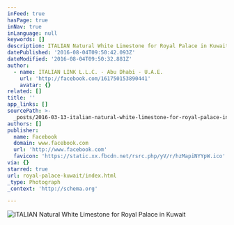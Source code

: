 ```yaml
---
inFeed: true
hasPage: true
inNav: true
inLanguage: null
keywords: []
description: ITALIAN Natural White Limestone for Royal Palace in Kuwait
datePublished: '2016-08-04T09:50:42.093Z'
dateModified: '2016-08-04T09:50:32.881Z'
author:
  - name: ITALIAN LINK L.L.C. - Abu Dhabi - U.A.E.
    url: 'http://facebook.com/161750153890441'
    avatar: {}
related: []
title: ''
app_links: []
sourcePath: >-
  _posts/2016-03-13-italian-natural-white-limestone-for-royal-palace-in-kuwait.md
authors: []
publisher:
  name: Facebook
  domain: www.facebook.com
  url: 'http://www.facebook.com'
  favicon: 'https://static.xx.fbcdn.net/rsrc.php/yV/r/hzMapiNYYpW.ico'
via: {}
starred: true
url: royal-palace-kuwait/index.html
_type: Photograph
_context: 'http://schema.org'

---
```

![ITALIAN Natural White Limestone for Royal Palace in Kuwait](https://scontent.xx.fbcdn.net/hphotos-frc3/t31.0-8/s720x720/901020_539691259429660_1255396877_o.jpg)